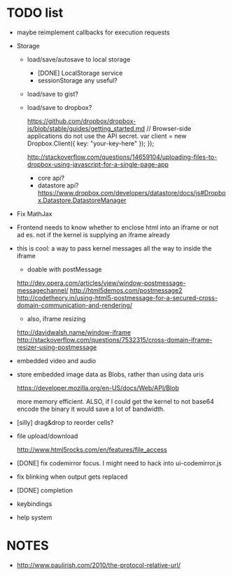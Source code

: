 TODO list
=========

- maybe reimplement callbacks for execution requests

- Storage
	- load/save/autosave to local storage
		- [DONE] LocalStorage service
		- sessionStorage any useful?

	- load/save to gist?
	- load/save to dropbox?

		https://github.com/dropbox/dropbox-js/blob/stable/guides/getting_started.md
		// Browser-side applications do not use the API secret.
		var client = new Dropbox.Client({ key: "your-key-here" });
		});

		http://stackoverflow.com/questions/14659104/uploading-files-to-dropbox-using-javascript-for-a-single-page-app

		- core api?
		- datastore api?
			https://www.dropbox.com/developers/datastore/docs/js#Dropbox.Datastore.DatastoreManager

- Fix MathJax

- Frontend needs to know whether to enclose html into an iframe or not
	ad es. not if the kernel is supplying an iframe already

- this is cool: a way to pass kernel messages all the way to inside the iframe
	- doable with postMessage

	http://dev.opera.com/articles/view/window-postmessage-messagechannel/
	http://html5demos.com/postmessage2
	http://codetheory.in/using-html5-postmessage-for-a-secured-cross-domain-communication-and-rendering/

	- also, iframe resizing

	http://davidwalsh.name/window-iframe
	http://stackoverflow.com/questions/7532315/cross-domain-iframe-resizer-using-postmessage

- embedded video and audio

- store embedded image data as Blobs, rather than using data uris

	https://developer.mozilla.org/en-US/docs/Web/API/Blob

	more memory efficient. ALSO, if I could get the kernel to not base64 encode the binary
	it would save a lot of bandwidth.

- [silly] drag&drop to reorder cells?

- file upload/download

	http://www.html5rocks.com/en/features/file_access

- [DONE] fix codemirror focus. I might need to hack into ui-codemirror.js
- fix blinking when output gets replaced

- [DONE] completion
- keybindings
- help system

NOTES
=====

- http://www.paulirish.com/2010/the-protocol-relative-url/

